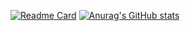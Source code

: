 
[![Readme Card](https://github-readme-stats.vercel.app/api/pin/?username=KayCHENvip&repo=github-readme-stats)](https://github.com/KayCHENvip/github-readme-stats)
[![Anurag's GitHub stats](https://github-readme-stats.vercel.app/api?username=KayCHENvip)](https://github.com/KayCHENvip/github-readme-stats)
